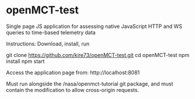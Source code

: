 # openMCT-test
Single page JS application for assessing native JavaScript HTTP and WS queries to time-based telemetry data

Instructions:
Download, install, run

git clone https://github.com/kire73/openMCT-test.git
cd openMCT-test
npm install
npm start

Access the application page from:
http://localhost:8081

Must run alongside the /nasa/openmct-tutorial git package, and must contain the modification to allow cross-origin requests.